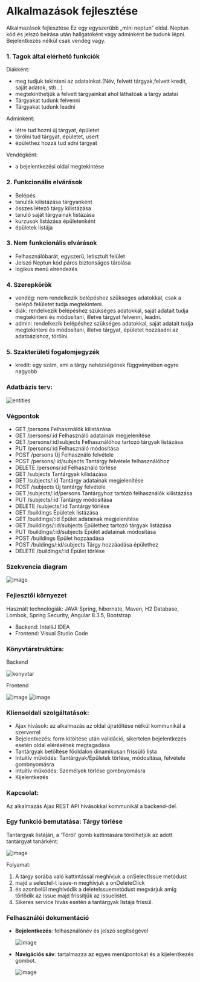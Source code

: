 # Alkalmazások fejlesztése

Alkalmazások fejlesztése
Ez egy egyszerűbb „mini neptun” oldal.
Neptun kód és jelszó beírása után hallgatóként vagy adminként be tudunk lépni. Bejelentkezés nélkül csak vendég vagy.



<h3>1. Tagok által elérhető funkciók</h3>

<p>Diákként:</p>
<ul>
   <li>meg tudjuk tekinteni az adatainkat.(Név, felvett tárgyak,felvett kredit, saját adatok, stb…)</li>
   <li>megtekinthetjük a felvett tárgyainkat ahol láthatóak a tárgy adatai</li>
   <li>Tárgyakat tudunk felvenni</li>
  <li>Tárgyakat tudunk leadni</li>
</ul>

      
<p>Adminként:</p>    
<ul>
   <li>létre tud hozni új tárgyat, épületet</li>
   <li>törölni tud tárgyat, épületet, usert</li>
   <li>épülethez hozzá tud adni tárgyat</li>   
   
</ul>
      
<p>Vendégként:</p>         
<ul>
   <li>a bejelentkezési oldal megtekintése</li>
</ul>

<h3>2.  Funkcionális elvárások</h3>

<ul>
   <li>Belépés</li>
   <li>tanulók kilistázása tárgyanként</li>
   <li>összes létező tárgy kilistázása</li>
   <li>tanuló saját tárgyainak listázása</li>
   <li>kurzusok listázása épületenként</li>
   <li>épületek listája</li>
</ul>
              
<h3>3. Nem funkcionális elvárások</h3>       
<ul>
   <li>Felhasználóbarát, egyszerű, letisztult felület</li>
   <li>Jelszó Neptun kód páros biztonságos tárolása</li>
   <li>logikus menü elrendezés</li>
</ul>

<h3>4. Szerepkörök</h3>
<ul>
   <li>vendég: nem rendelkezik belépéshez szükséges adatokkal, csak a belépő felületet tudja megtekinteni.</li>
   <li>diák: rendelkezik belépéshez szükséges adatokkal, saját adatait tudja megtekinteni és módosítani, illetve tárgyat felvenni, leadni.</li>
   <li>admin: rendelkezik belépéshez szükséges adatokkal, saját adatait tudja megtekinteni és módosítani, illetve tárgyat, épületet hozzáadni az adatbázishoz, törölni.</li>
</ul>


<h3>5. Szakterületi fogalomjegyzék</h3>
<ul>
   <li>kredit: egy szám, ami a tárgy nehézségének függvényében egyre nagyobb</li>
</ul>



<h3>Adatbázis terv:</h3>

![entities](https://user-images.githubusercontent.com/47753407/79592394-3b0aa280-80da-11ea-9c29-c328260ec778.png)


<h3>Végpontok</h3>
<ul>

   
   <li>GET /persons Felhasználók kilistázása</li>
   <li>GET /persons/:id Felhasználó adatainak megjelenítése</li>
   <li>GET /persons/:id/subjects Felhasználóhoz tartozó tárgyak listázása</li>
   <li>PUT /persons/:id Felhasználó módosítása</li>
   <li>POST /persons Új Felhasználó felvétele</li>
   <li>POST /persons/:id/subjects Tantárgy felvétele felhasználóhoz</li>
   <li> DELETE /persons/:id Felhasználó törlése</li>
   
   <li>GET /subjects Tantárgyak kilistázása</li>
   <li>GET /subjects/:id Tantárgy adatainak megjelenítése</li>
   <li>POST /subjects Új tantárgy felvétele</li>
   <li>GET /subjects/:id/persons Tantárgyhoz tartózó felhasználók kilistázása</li>
   <li>PUT /subjects/:id Tantárgy módosítása</li>
   <li> DELETE /subjects/:id Tantárgy törlése </li>
   
   <li>GET /buildings Épületek listázása</li>
   <li>GET /buildings/:id Épület adatainak megjelenítése</li>
   <li>GET /buildings/:id/subjects Épülethez tartozó tárgyak listázása</li>
   <li>PUT /buildings/:id/subjects Épület adatainak módosítása</li>
   <li>POST /buildings Épület hozzáadása</li>
   <li>POST /buldings/:id/subjects Tárgy hozzáadása épülethez</li>
   <li>DELETE /buildings/:id Épület törlése</li>
</ul>

<h3>Szekvencia diagram</h3>


![image](https://user-images.githubusercontent.com/61462292/83352222-5956f580-a34a-11ea-91f6-d6f979b2c953.png)



<h3>Fejlesztői környezet</h3>

Használt technológiák: JAVA Spring, hibernate, Maven, H2 Database, Lombok, Spring Security, Angular 8.3.5, Bootstrap

 <ul>
   <li> Backend: IntelliJ IDEA </li>
   <li> Frontend: Visual Studio Code </li>
</ul>
    
<h3>Könyvtárstruktúra:</h3>
Backend

![konyvtar](https://user-images.githubusercontent.com/47753407/79596229-79a35b80-80e0-11ea-9c95-9946a8226c47.png)

Frontend

![image](https://user-images.githubusercontent.com/61462292/83350940-08da9a80-a340-11ea-908e-0c52f5881d8c.png)
![image](https://user-images.githubusercontent.com/61462292/83350954-2d367700-a340-11ea-865a-0b7c6dac472e.png)


<h3>Kliensoldali szolgáltatások:</h3>
<ul>
   <li>Ajax hívások: az alkalmazás az oldal újratöltése nélkül kommunikál a szerverrel</li>
   <li>Bejelentkezés: form kitöltése után validáció, sikertelen bejelentkezés esetén oldal elérésének megtagadása</li>
   <li>Tantárgyak betöltése főoldalon dinamikusan frissülő lista</li>
   <li>Intuitív működés: Tantárgyak/Épületek törlése, módosítása, felvétele gombnyomásra</li>
   <li>Intuitív működés: Személyek törlése gombnyomásra</li>
   <li>Kijelentkezés</li>
</ul>

<h3>Kapcsolat:</h3>
Az alkalmazás Ajax REST API hívásokkal kommunikál a backend-del.

<h3>Egy funkció bemutatása: Tárgy törlése</h3>
Tantárgyak listáján, a 'Töröl' gomb kattintására törölhetjük az adott tantárgyat tanárként:

![image](https://user-images.githubusercontent.com/61462292/83327595-5215e600-a27d-11ea-9485-ee9e5eefc7d6.png)

Folyamat:
<ol>
   <li>A tárgy sorába való kattintással meghívjuk a onSelectIssue metódust</li>
   <li>majd a selectel-t issue-n meghívjuk a onDeleteClick</li>
   <li>és azonbelül meghívódik a deleteIssuemetódust megvárjuk amíg tőrlődik az issue majd frissítjük az issuelistet.</li>
   <li>Sikeres service hívás esetén a tantárgyak listája frissül.</li>
</ol>

<h3>Felhasználói dokumentáció</h3>
<ul>
   <li><b>Bejelentkezés</b>: felhasználónév és jelszó segítségével</li>
   
   ![image](https://user-images.githubusercontent.com/61462292/83328396-eafb3000-a282-11ea-9cee-a183521760a6.png)
   
   <li><b>Navigációs sáv</b>: tartalmazza az egyes menüpontokat és a kijelentkezés gombot.</li>
   
   ![image](https://user-images.githubusercontent.com/61462292/83351065-307e3280-a341-11ea-9b6f-87cf4c00d831.png)
   
   
</ul>
    
 
   
  
   






